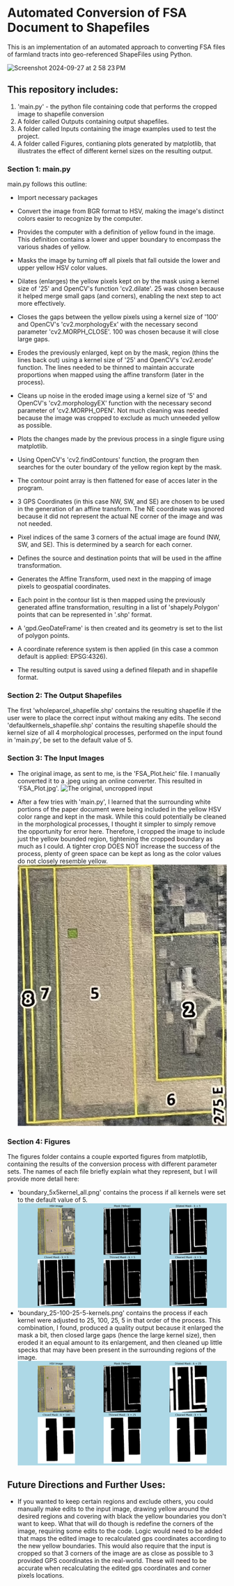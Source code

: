 # Automated Conversion of FSA Document to Shapefiles
This is an implementation of an automated approach to converting FSA files of farmland tracts into geo-referenced ShapeFiles using Python.

<img width="521" alt="Screenshot 2024-09-27 at 2 58 23 PM" src="https://github.com/user-attachments/assets/a754af40-35b4-41e7-b985-c8125d7468d9">

## This repository includes:
1) 'main.py' - the python file containing code that performs the cropped image to shapefile conversion
2) A folder called Outputs containing output shapefiles.
3) A folder called Inputs containing the image examples used to test the project.
4) A folder called Figures, contianing plots generated by matplotlib, that illustrates the effect of different kernel sizes on the resulting output.

### Section 1: main.py
main.py follows this outline:
- Import necessary packages
- Convert the image from BGR format to HSV, making the image's distinct colors easier to recognize by the computer.
- Provides the computer with a definition of yellow found in the image. This definition contains a lower and upper boundary to encompass the various shades of yellow.

- Masks the image by turning off all pixels that fall outside the lower and upper yellow HSV color values.
- Dilates (enlarges) the yellow pixels kept on by the mask using a kernel size of '25' and OpenCV's function 'cv2.dilate'. 25 was chosen because it helped merge small gaps (and corners), enabling the next step to act more effectively.
- Closes the gaps between the yellow pixels using a kernel size of '100' and OpenCV's 'cv2.morphologyEx' with the necessary second parameter 'cv2.MORPH_CLOSE'. 100 was chosen because it will close large gaps.
- Erodes the previously enlarged, kept on by the mask, region (thins the lines back out) using a kernel size of '25' and OpenCV's 'cv2.erode' function. The lines needed to be thinned to maintain accurate proportions when mapped using the affine transform (later in the process).
- Cleans up noise in the eroded image using a kernel size of '5' and OpenCV's 'cv2.morphologyEX' function with the necessary second parameter of 'cv2.MORPH_OPEN'. Not much cleaning was needed because the image was cropped to exclude as much unneeded yellow as possible.

- Plots the changes made by the previous process in a single figure using matplotlib.

- Using OpenCV's 'cv2.findContours' function, the program then searches for the outer boundary of the yellow region kept by the mask.
- The contour point array is then flattened for ease of acces later in the program.
- 3 GPS Coordinates (in this case NW, SW, and SE) are chosen to be used in the generation of an affine transform. The NE coordinate was ignored because it did not represent the actual NE corner of the image and was not needed.
- Pixel indices of the same 3 corners of the actual image are found (NW, SW, and SE). This is determined by a search for each corner.
- Defines the source and destination points that will be used in the affine transformation.
- Generates the Affine Transform, used next in the mapping of image pixels to geospatial coordinates.
- Each point in the contour list is then mapped using the previously generated affine transformation, resulting in a list of 'shapely.Polygon' points that can be represented in '.shp' format.
- A 'gpd.GeoDateFrame' is then created and its geometry is set to the list of polygon points.
- A coordinate reference system is then applied (in this case a common default is applied: EPSG:4326).
- The resulting output is saved using a defined filepath and in shapefile format.

### Section 2: The Output Shapefiles
The first 'wholeparcel_shapefile.shp' contains the resulting shapefile if the user were to place the correct input without making any edits. The second 'defaultkernels_shapefile.shp' contains the resulting shapefile should the kernel size of all 4 morphological processes, performed on the input found in 'main.py', be set to the default value of 5.

### Section 3: The Input Images
- The original image, as sent to me, is the 'FSA_Plot.heic' file. I manually converted it to a .jpeg using an online converter. This resulted in 'FSA_Plot.jpg'.
![The original, uncropped input](./FSA_Plot.jpg)

- After a few tries with 'main.py', I learned that the surrounding white portions of the paper document were being included in the yellow HSV color range and kept in the mask. While this could potentially be cleaned in the morphological processes, I thought it simpler to simply remove the opportunity for error here. Therefore, I cropped the image to include just the yellow bounded region, tightening the cropped boundary as much as I could. A tighter crop DOES NOT increase the success of the process, plenty of green space can be kept as long as the color values do not closely resemble yellow.
![The original, uncropped input](./FSA_Plot_CROPPED.jpg)


### Section 4: Figures
The figures folder contains a couple exported figures from matplotlib, containing the results of the conversion process with different parameter sets. The names of each file briefly explain what they represent, but I will provide more detail here:
- 'boundary_5x5kernel_all.png' contains the process if all kernels were set to the default value of 5.
![Image found in Figures directory](./Figures/boundary_5x5kernel_all.png)
- 'boundary_25-100-25-5-kernels.png' contains the process if each kernel were adjusted to 25, 100, 25, 5 in that order of the process. This combination, I found, produced a quality output because it enlarged the mask a bit, then closed large gaps (hence the large kernel size), then eroded it an equal amount to its enlargement, and then cleaned up little specks that may have been present in the surrounding regions of the image.
![Image found in Figures directory](./Figures/boundary_25-100-25-5-kernels.png)

## Future Directions and Further Uses:
- If you wanted to keep certain regions and exclude others, you could manually make edits to the input image, drawing yellow around the desired regions and covering with black the yellow boundaries you don't want to keep. 
What that will do though is redefine the corners of the image, requiring some edits to the code. Logic would need to be added that maps the edited image to recalculated gps coordinates according to the new yellow boundaries. This would also require that the input is cropped so that 3 corners of the image are as close as possible to 3 provided GPS coordinates in the real-world. These will need to be accurate when recalculating the edited gps coordinates and corner pixels locations.
